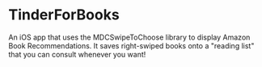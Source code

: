 # TinderForBooks
An iOS app that uses the MDCSwipeToChoose library to display Amazon Book Recommendations. It saves right-swiped books onto a "reading list" that you can consult whenever you want!
